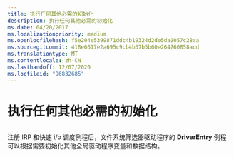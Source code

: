 ```yaml
---
title: 执行任何其他必需的初始化
description: 执行任何其他必需的初始化
ms.date: 04/20/2017
ms.localizationpriority: medium
ms.openlocfilehash: f5e204e5399871ddc4b19324d2de5da2057c28aa
ms.sourcegitcommit: 418e6617e2a695c9cb4b37b5b60e264760858acd
ms.translationtype: MT
ms.contentlocale: zh-CN
ms.lasthandoff: 12/07/2020
ms.locfileid: "96832685"
---
```

# <a name="performing-any-other-needed-initialization"></a>执行任何其他必需的初始化


## <span id="ddk_performing_any_other_needed_initialization_if"></span><span id="DDK_PERFORMING_ANY_OTHER_NEEDED_INITIALIZATION_IF"></span>


注册 IRP 和快速 i/o 调度例程后，文件系统筛选器驱动程序的 **DriverEntry** 例程可以根据需要初始化其他全局驱动程序变量和数据结构。

 

 




